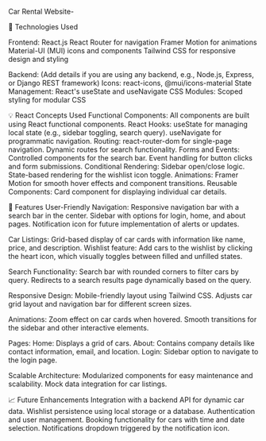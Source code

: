 Car Rental Website-

🚀 Technologies Used

Frontend:
React.js
React Router for navigation
Framer Motion for animations
Material-UI (MUI) icons and components
Tailwind CSS for responsive design and styling

Backend:
(Add details if you are using any backend, e.g., Node.js, Express, or Django REST framework)
Icons: react-icons, @mui/icons-material
State Management: React's useState and useNavigate
CSS Modules: Scoped styling for modular CSS

💡 React Concepts Used
Functional Components: All components are built using React functional components.
React Hooks:
useState for managing local state (e.g., sidebar toggling, search query).
useNavigate for programmatic navigation.
Routing:
react-router-dom for single-page navigation.
Dynamic routes for search functionality.
Forms and Events:
Controlled components for the search bar.
Event handling for button clicks and form submissions.
Conditional Rendering:
Sidebar open/close logic.
State-based rendering for the wishlist icon toggle.
Animations:
Framer Motion for smooth hover effects and component transitions.
Reusable Components:
Card component for displaying individual car details.

🌟 Features
User-Friendly Navigation:
Responsive navigation bar with a search bar in the center.
Sidebar with options for login, home, and about pages.
Notification icon for future implementation of alerts or updates.

Car Listings:
Grid-based display of car cards with information like name, price, and description.
Wishlist feature: Add cars to the wishlist by clicking the heart icon, which visually toggles between filled and unfilled states.

Search Functionality:
Search bar with rounded corners to filter cars by query.
Redirects to a search results page dynamically based on the query.

Responsive Design:
Mobile-friendly layout using Tailwind CSS.
Adjusts car grid layout and navigation bar for different screen sizes.

Animations:
Zoom effect on car cards when hovered.
Smooth transitions for the sidebar and other interactive elements.

Pages:
Home: Displays a grid of cars.
About: Contains company details like contact information, email, and location.
Login: Sidebar option to navigate to the login page.

Scalable Architecture:
Modularized components for easy maintenance and scalability.
Mock data integration for car listings.

📈 Future Enhancements
Integration with a backend API for dynamic car data.
Wishlist persistence using local storage or a database.
Authentication and user management.
Booking functionality for cars with time and date selection.
Notifications dropdown triggered by the notification icon.
